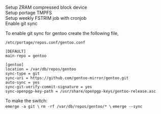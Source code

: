 Setup ZRAM compressed block device \
Setup portage TMPFS \
Setup weekly FSTRIM job with cronjob \
Enable git sync


To enable git sync for gentoo create the following file,

```
/etc/portage/repos.conf/gentoo.conf 

[DEFAULT]
main-repo = gentoo

[gentoo]
location = /var/db/repos/gentoo
sync-type = git
sync-uri = https://github.com/gentoo-mirror/gentoo.git
auto-sync = yes
sync-git-verify-commit-signature = yes
sync-openpgp-key-path = /usr/share/openpgp-keys/gentoo-release.asc
```

To make the switch: \
`emerge -a git \`
`rm -rf /var/db/repos/gentoo/* \`
`emerge --sync`
